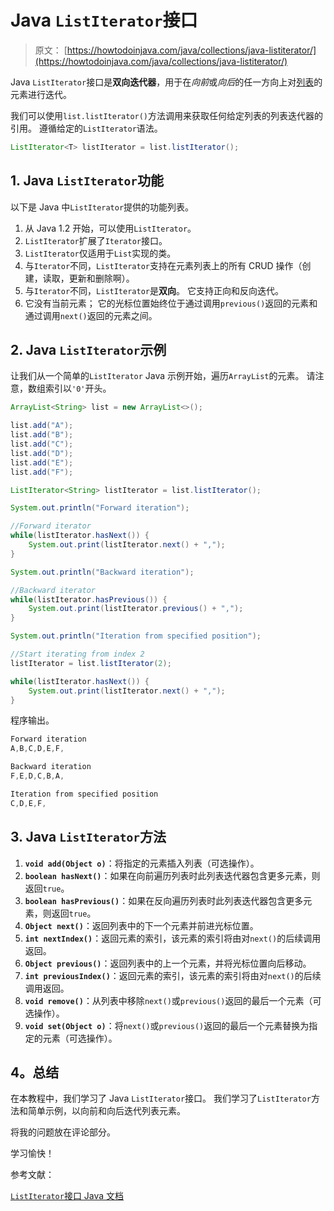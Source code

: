 # Java `ListIterator`接口

> 原文： [https://howtodoinjava.com/java/collections/java-listiterator/](https://howtodoinjava.com/java/collections/java-listiterator/)

Java `ListIterator`接口是**双向迭代器**，用于在*向前*或*向后*的任一方向上对[列表](https://howtodoinjava.com/java-arraylist/)的元素进行迭代。 

我们可以使用`list.listIterator()`方法调用来获取任何给定列表的列表迭代器的引用。 遵循给定的`ListIterator`语法。

```java
ListIterator<T> listIterator = list.listIterator();

```

## 1\. Java `ListIterator`功能

以下是 Java 中`ListIterator`提供的功能列表。

1.  从 Java 1.2 开始，可以使用`ListIterator`。
2.  `ListIterator`扩展了`Iterator`接口。
3.  `ListIterator`仅适用于`List`实现的类。
4.  与`Iterator`不同，`ListIterator`支持在元素列表上的所有 CRUD 操作（创建，读取，更新和删除啊）。
5.  与`Iterator`不同，`ListIterator`是**双向**。 它支持正向和反向迭代。
6.  它没有当前元素； 它的光标位置始终位于通过调用`previous()`返回的元素和通过调用`next()`返回的元素之间。

## 2\. Java `ListIterator`示例

让我们从一个简单的`ListIterator` Java 示例开始，遍历`ArrayList`的元素。 请注意，数组索引以`'0'`开头。

```java
ArrayList<String> list = new ArrayList<>();

list.add("A");
list.add("B");
list.add("C");
list.add("D");
list.add("E");
list.add("F");

ListIterator<String> listIterator = list.listIterator();

System.out.println("Forward iteration");

//Forward iterator
while(listIterator.hasNext()) {
    System.out.print(listIterator.next() + ",");
}

System.out.println("Backward iteration");

//Backward iterator
while(listIterator.hasPrevious()) {
    System.out.print(listIterator.previous() + ",");
}

System.out.println("Iteration from specified position");

//Start iterating from index 2
listIterator = list.listIterator(2);

while(listIterator.hasNext()) {
    System.out.print(listIterator.next() + ",");
}

```

程序输出。

```java
Forward iteration
A,B,C,D,E,F,

Backward iteration
F,E,D,C,B,A,

Iteration from specified position
C,D,E,F,

```

## 3\. Java `ListIterator`方法

1.  **`void add(Object o)`**：将指定的元素插入列表（可选操作）。
2.  **`boolean hasNext()`**：如果在向前遍历列表时此列表迭代器包含更多元素，则返回`true`。
3.  **`boolean hasPrevious()`**：如果在反向遍历列表时此列表迭代器包含更多元素，则返回`true`。
4.  **`Object next()`**：返回列表中的下一个元素并前进光标位置。
5.  **`int nextIndex()`**：返回元素的索引，该元素的索引将由对`next()`的后续调用返回。
6.  **`Object previous()`**：返回列表中的上一个元素，并将光标位置向后移动。
7.  **`int previousIndex()`**：返回元素的索引，该元素的索引将由对`next()`的后续调用返回。
8.  **`void remove()`**：从列表中移除`next()`或`previous()`返回的最后一个元素（可选操作）。
9.  **`void set(Object o)`**：将`next()`或`previous()`返回的最后一个元素替换为指定的元素（可选操作）。

## 4。总结

在本教程中，我们学习了 Java `ListIterator`接口。 我们学习了`ListIterator`方法和简单示例，以向前和向后迭代列表元素。

将我的问题放在评论部分。

学习愉快！

参考文献：

[`ListIterator`接口 Java 文档](https://docs.oracle.com/javase/8/docs/api/java/util/ListIterator.html)